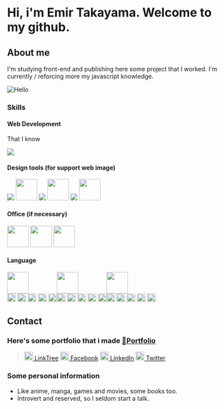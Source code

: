 <div style="display: grid; grid-template-column: 1fr,1fr">
<div>
  
# Hi, i'm Emir Takayama. Welcome to my github.

## About me
I'm studying front-end and publishing here some project that I worked.
I'm currently / reforcing more my javascript knowledge.

![Hello](https://media1.giphy.com/media/XO8RMtRaK73isIt0i2/200w.webp?cid=ecf05e47x20b80wr504f9on8iqqwwja5f83j5osmy4jbe67j&rid=200w.webp&ct=g)

### Skills
#### Web Development
<div>
<p>That I know </p>
<img src="https://skillicons.dev/icons?i=html,css,js,bootstrap,ts,git,github,jquery" />
</div>

#### Design tools (for support web image)
<div>
<img src="https://skillicons.dev/icons?i=photoshop"/>
<img width="50px" src="https://upload.wikimedia.org/wikipedia/commons/thumb/3/31/Calligra_Krita_icon.svg/1200px-Calligra_Krita_icon.svg.png"/>
<img src="https://skillicons.dev/icons?i=illustrator"/>
<img width="50px" src="https://icons.iconarchive.com/icons/oxygen-icons.org/oxygen/256/Apps-inkscape-icon.png"/>
<img src="https://skillicons.dev/icons?i=figma"/>
<img width="50px" src="https://upload.wikimedia.org/wikipedia/commons/thumb/c/c2/Adobe_XD_CC_icon.svg/2101px-Adobe_XD_CC_icon.svg.png"/>
</div>

#### Office (if necessary) 
<div>
<img width="50px" src="https://cdn.icon-icons.com/icons2/2397/PNG/512/microsoft_office_word_logo_icon_145724.png"/>
<img width="50px" src="https://upload.wikimedia.org/wikipedia/commons/thumb/3/34/Microsoft_Office_Excel_%282019%E2%80%93present%29.svg/826px-Microsoft_Office_Excel_%282019%E2%80%93present%29.svg.png"/>
<img width="50px" src="https://logodownload.org/wp-content/uploads/2020/04/microsoft-powerpoint-logo-1.png"/>
</div>

#### Language
<div style="display:flex;">
<div>
<img width="50px" src="https://upload.wikimedia.org/wikipedia/commons/thumb/0/05/Flag_of_Brazil.svg/1200px-Flag_of_Brazil.svg.png"/>
<div>
<img width="20px" src="https://cdn-icons-png.flaticon.com/128/148/148841.png"/>
<img width="20px" src="https://cdn-icons-png.flaticon.com/128/148/148841.png"/>
<img width="20px" src="https://cdn-icons-png.flaticon.com/128/148/148841.png"/>
<img width="20px" src="https://cdn-icons-png.flaticon.com/128/148/148841.png"/>
<img width="20px" src="https://cdn-icons-png.flaticon.com/128/148/148841.png"/>
</div>
</div>
<div>
<img width="50px" src="https://upload.wikimedia.org/wikipedia/commons/thumb/9/9e/Flag_of_Japan.svg/800px-Flag_of_Japan.svg.png"/>
<div>
<img width="20px" src="https://cdn-icons-png.flaticon.com/128/148/148841.png"/>
<img width="20px" src="https://cdn-icons-png.flaticon.com/128/148/148841.png"/>
<img width="20px" src="https://cdn-icons-png.flaticon.com/128/148/148841.png"/>
<img width="20px" src="https://cdn-icons-png.flaticon.com/128/126/126482.png"/>
<img width="20px" src="https://cdn-icons-png.flaticon.com/128/126/126482.png"/>
</div>
</div>
<div>
<img width="50px" src="https://upload.wikimedia.org/wikipedia/commons/thumb/a/a4/Flag_of_the_United_States.svg/1200px-Flag_of_the_United_States.svg.png"/>
<div>
<img width="20px" src="https://cdn-icons-png.flaticon.com/128/148/148841.png"/>
<img width="20px" src="https://cdn-icons-png.flaticon.com/128/148/148841.png"/>
<img width="20px" src="https://cdn-icons-png.flaticon.com/128/148/148841.png"/>
<img width="20px" src="https://cdn-icons-png.flaticon.com/128/126/126482.png"/>
<img width="20px" src="https://cdn-icons-png.flaticon.com/128/126/126482.png"/>
</div>
</div>
</div>
</div>
  
<div>
  
## Contact
  
### Here's some portfolio that i made [🔗Portfolio](https://github.com/stars/SwaveNg/lists/portfolio)
> [<img src="https://assets.production.linktr.ee/cfc63e2b1b893683951fc6bbc6f20b59402d261c/images/logo_trees.svg" height="20px"> LinkTree](https://linktr.ee/emirng)
> [<img width="20px" src="https://img.icons8.com/color/2x/facebook.png"/> Facebook](https://www.facebook.com/ngemir)
> [<img width="20px" src="https://skillicons.dev/icons?i=linkedin"/> LinkedIn](https://www.linkedin.com/in/ngemir/)
> [<img width="20px" src="https://skillicons.dev/icons?i=twitter"/> Twitter](https://twitter.com/NgEmir_)

### Some personal information
- Like anime, manga, games and movies, some books too.
- Introvert and reserved, so I seldom start a talk.
</div>
</div>

<!--
**SwaveNg/SwaveNg** is a ✨ _special_ ✨ repository because its `README.md` (this file) appears on your GitHub profile.

Here are some ideas to get you started:

- 🔭 I’m currently working on ...
- 🌱 I’m currently learning ...
- 👯 I’m looking to collaborate on ...
- 🤔 I’m looking for help with ...
- 💬 Ask me about ...
- 📫 How to reach me: ...
- 😄 Pronouns: ...
- ⚡ Fun fact: ...
-->
